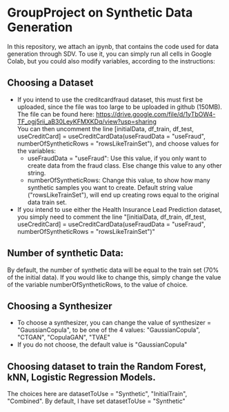 # GroupProject on Synthetic Data Generation

In this repository, we attach an ipynb, that contains the code used for data generation through SDV. To use it, you can simply run all cells in Google Colab, but you could also modify variables, according to the instructions:

## Choosing a Dataset
* If you intend to use the creditcardfraud dataset, this must first be uploaded, since the file was too large to be uploaded in github (150MB). The file can be found here:
https://drive.google.com/file/d/1yTbOW4-TF_ogj5rii_aB30LeyKFMXKDq/view?usp=sharing \
You can then uncomment the line [initialData, df_train, df_test, useCreditCard] = useCreditCardData(useFraudData = "useFraud", numberOfSyntheticRows = "rowsLikeTrainSet"), and choose values for the variables:
  * useFraudData = "useFraud": Use this value, if you only want to create data from the fraud class. Else change this value to any other string.
  * numberOfSyntheticRows: Change this value, to show how many synthetic samples you want to create. Default string value ("rowsLikeTrainSet"), will end up creating rows equal to the original data train set.
* If you intend to use either the Health Insurance Lead Prediction dataset, you simply need to comment the line "[initialData, df_train, df_test, useCreditCard] = useCreditCardData(useFraudData = "useFraud", numberOfSyntheticRows = "rowsLikeTrainSet")"

## Number of synthetic Data:
By default, the number of synthetic data will be equal to the train set (70% of the initial data). If you would like to change this, simply change the value of the variable numberOfSyntheticRows, to the value of choice.

## Choosing a Synthesizer
* To choose a synthesizer, you can change the value of synthesizer = "GaussianCopula", to be one of the 4 values: "GaussianCopula", "CTGAN", "CopulaGAN", "TVAE"
* If you do not choose, the default value is "GaussianCopula"

## Choosing dataset to train the Random Forest, kNN, Logistic Regression Models.
The choices here are datasetToUse = "Synthetic", "InitialTrain", "Combined". By default, I have set datasetToUse = "Synthetic"
